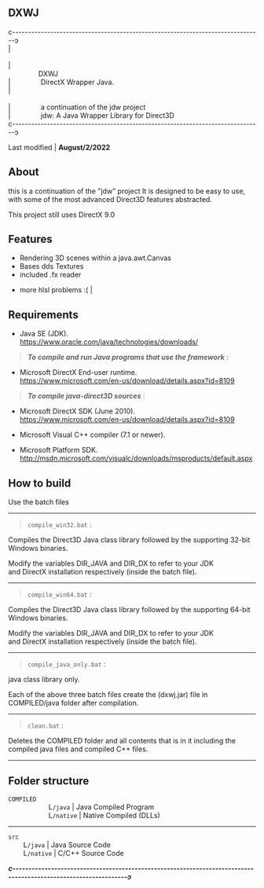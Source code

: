 __DXWJ__
--------
c-------------------------------------------------------------------------------ↄ  
|⠀⠀⠀⠀⠀⠀⠀⠀⠀⠀⠀⠀⠀⠀⠀⠀⠀⠀⠀⠀⠀⠀⠀⠀⠀⠀⠀⠀⠀⠀⠀⠀⠀⠀⠀⠀⠀⠀⠀⠀⠀⠀⠀⠀⠀⠀⠀⠀⠀  
|⠀⠀⠀⠀⠀⠀DXWJ⠀⠀⠀⠀⠀⠀⠀⠀⠀⠀⠀⠀⠀⠀⠀⠀⠀⠀⠀⠀⠀⠀⠀⠀⠀⠀⠀⠀⠀⠀⠀⠀⠀⠀⠀⠀⠀⠀⠀  
|⠀⠀⠀⠀⠀⠀DirectX Wrapper Java.⠀⠀⠀⠀⠀⠀⠀⠀⠀⠀⠀⠀⠀⠀⠀⠀⠀⠀⠀⠀⠀⠀⠀⠀⠀⠀⠀⠀  
|⠀⠀⠀⠀⠀⠀⠀⠀⠀⠀⠀⠀⠀⠀⠀⠀⠀⠀⠀⠀⠀⠀⠀⠀⠀⠀⠀⠀⠀⠀⠀⠀⠀⠀⠀⠀⠀⠀⠀⠀⠀⠀⠀⠀⠀⠀⠀⠀⠀  
|⠀⠀⠀⠀⠀⠀a continuation of the jdw project⠀⠀⠀⠀⠀⠀⠀⠀⠀⠀⠀⠀⠀⠀⠀⠀⠀⠀⠀⠀⠀  
|⠀⠀⠀⠀⠀⠀jdw: A Java Wrapper Library for Direct3D⠀⠀⠀⠀⠀⠀⠀⠀⠀⠀⠀⠀⠀⠀⠀  
c-------------------------------------------------------------------------------ↄ  

Last modified | **August/2/2022**


About
-----
this is a continuation of the "jdw" project It is designed to be
easy to use, with some of the most advanced Direct3D features
abstracted.

This project still uses DirectX 9.0

Features
--------
* Rendering 3D scenes within a java.awt.Canvas  
* Bases dds Textures  
* included .fx reader  
-  more hlsl problems :( |


Requirements
------------

* Java SE (JDK).  
   https://www.oracle.com/java/technologies/downloads/  

>***To compile and run Java programs that use the framework*** :  
* Microsoft DirectX End-user runtime.  
   https://www.microsoft.com/en-us/download/details.aspx?id=8109  

>***To compile java-direct3D sources*** :  
* Microsoft DirectX SDK (June 2010).  
   https://www.microsoft.com/en-us/download/details.aspx?id=8109  
   
* Microsoft Visual C++ compiler (7.1 or newer).  

* Microsoft Platform SDK. 
   http://msdn.microsoft.com/visualc/downloads/msproducts/default.aspx  


How to build
------------

Use the batch files  
___
>```compile_win32.bat``` :   
  
Compiles the Direct3D Java class library followed by the supporting 32-bit Windows binaries.  

Modify the variables DIR_JAVA and DIR_DX to refer to your JDK  
	and DirectX installation respectively (inside the batch file).  
___	
>```compile_win64.bat``` :  
  
Compiles the Direct3D Java class library followed by the supporting 64-bit Windows binaries.  

Modify the variables DIR_JAVA and DIR_DX to refer to your JDK  
	and DirectX installation respectively (inside the batch file).  
___
>```compile_java_only.bat``` :   

  java class library only.

Each of the above three batch files create the (dxwj.jar) file in COMPILED/java folder
after compilation.  
___
>```clean.bat``` :  

Deletes the COMPILED folder and all contents that is in it including the compiled java files and compiled C++ files.  
___	


Folder structure
----------------
```COMPILED```  
⠀⠀⠀⠀⠀⠀⠀⠀L```/java```  | Java Compiled Program  
⠀⠀⠀⠀⠀⠀⠀⠀L```/native``` | Native Compiled (DLLs)  
___
```src```  
⠀⠀⠀L```/java```  | Java Source Code  
⠀⠀⠀L```/native``` | C/C++ Source Code  
  
___c----------------------------------------------------------------------------------------------------------------ↄ___
